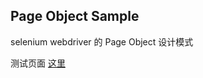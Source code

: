 ## Page Object Sample

selenium webdriver 的 Page Object 设计模式

测试页面 [这里](http://ralph-wang.github.io/sample/login_test.html)
